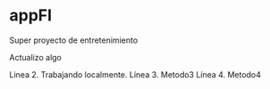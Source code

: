# appFI
Super proyecto de entretenimiento

Actualizo algo

Linea 2. Trabajando localmente.
Línea 3. Metodo3
Línea 4. Metodo4

